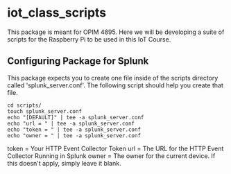 # iot_class_scripts

This package is meant for OPIM 4895. Here we will be developing a suite of scripts for the Raspberry Pi to be used in this IoT Course. 


## Configuring Package for Splunk

This package expects you to create one file inside of the scripts directory called 'splunk_server.conf'. The following script should help you create that file. 

```
cd scripts/
touch splunk_server.conf
echo "[DEFAULT]" | tee -a splunk_server.conf
echo "url = " | tee -a splunk_server.conf
echo "token = " | tee -a splunk_server.conf
echo "owner = " | tee -a splunk_server.conf
```

token = Your HTTP Event Collector Token
url = The URL for the HTTP Event Collector Running in Splunk
owner = The owner for the current device. If this doesn't apply, simply leave it blank.
